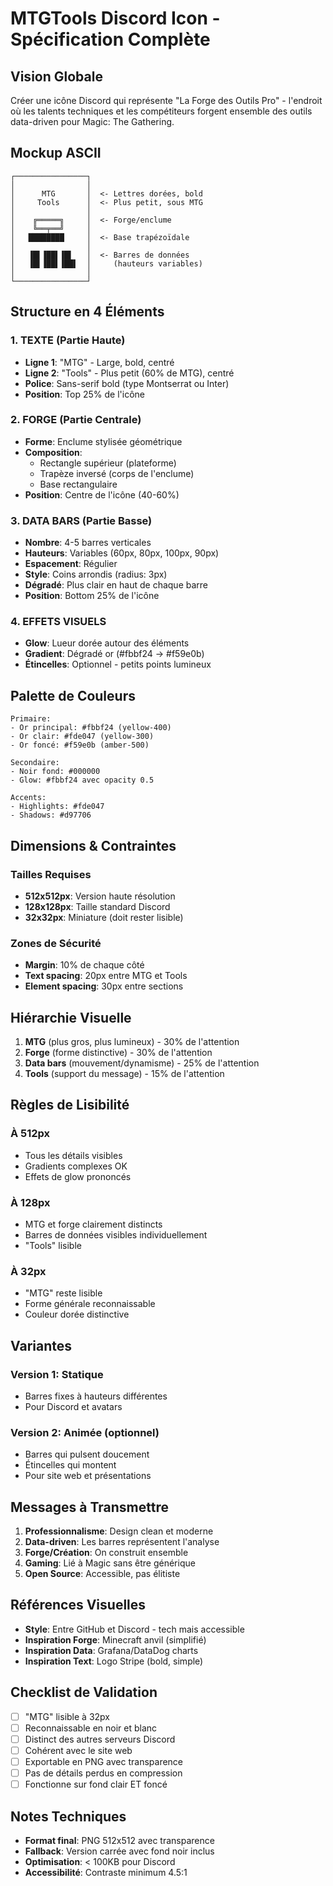 # MTGTools Discord Icon - Spécification Complète

## Vision Globale
Créer une icône Discord qui représente "La Forge des Outils Pro" - l'endroit où les talents techniques et les compétiteurs forgent ensemble des outils data-driven pour Magic: The Gathering.

## Mockup ASCII

```
┌────────────────┐
│                │
│      MTG       │  <- Lettres dorées, bold
│     Tools      │  <- Plus petit, sous MTG
│                │
│    ╔═════╗     │  <- Forge/enclume
│    ╚══╤══╝     │
│   ████████     │  <- Base trapézoïdale
│                │
│   ▐█▌▐██▌▐█▌   │  <- Barres de données
│   ▐█▌▐██▌▐██▌  │     (hauteurs variables)
│                │
└────────────────┘
```

## Structure en 4 Éléments

### 1. TEXTE (Partie Haute)
- **Ligne 1**: "MTG" - Large, bold, centré
- **Ligne 2**: "Tools" - Plus petit (60% de MTG), centré
- **Police**: Sans-serif bold (type Montserrat ou Inter)
- **Position**: Top 25% de l'icône

### 2. FORGE (Partie Centrale)
- **Forme**: Enclume stylisée géométrique
- **Composition**:
  - Rectangle supérieur (plateforme)
  - Trapèze inversé (corps de l'enclume)
  - Base rectangulaire
- **Position**: Centre de l'icône (40-60%)

### 3. DATA BARS (Partie Basse)
- **Nombre**: 4-5 barres verticales
- **Hauteurs**: Variables (60px, 80px, 100px, 90px)
- **Espacement**: Régulier
- **Style**: Coins arrondis (radius: 3px)
- **Dégradé**: Plus clair en haut de chaque barre
- **Position**: Bottom 25% de l'icône

### 4. EFFETS VISUELS
- **Glow**: Lueur dorée autour des éléments
- **Gradient**: Dégradé or (#fbbf24 → #f59e0b)
- **Étincelles**: Optionnel - petits points lumineux

## Palette de Couleurs

```
Primaire:
- Or principal: #fbbf24 (yellow-400)
- Or clair: #fde047 (yellow-300)
- Or foncé: #f59e0b (amber-500)

Secondaire:
- Noir fond: #000000
- Glow: #fbbf24 avec opacity 0.5

Accents:
- Highlights: #fde047
- Shadows: #d97706
```

## Dimensions & Contraintes

### Tailles Requises
- **512x512px**: Version haute résolution
- **128x128px**: Taille standard Discord
- **32x32px**: Miniature (doit rester lisible)

### Zones de Sécurité
- **Margin**: 10% de chaque côté
- **Text spacing**: 20px entre MTG et Tools
- **Element spacing**: 30px entre sections

## Hiérarchie Visuelle

1. **MTG** (plus gros, plus lumineux) - 30% de l'attention
2. **Forge** (forme distinctive) - 30% de l'attention
3. **Data bars** (mouvement/dynamisme) - 25% de l'attention
4. **Tools** (support du message) - 15% de l'attention

## Règles de Lisibilité

### À 512px
- Tous les détails visibles
- Gradients complexes OK
- Effets de glow prononcés

### À 128px
- MTG et forge clairement distincts
- Barres de données visibles individuellement
- "Tools" lisible

### À 32px
- "MTG" reste lisible
- Forme générale reconnaissable
- Couleur dorée distinctive

## Variantes

### Version 1: Statique
- Barres fixes à hauteurs différentes
- Pour Discord et avatars

### Version 2: Animée (optionnel)
- Barres qui pulsent doucement
- Étincelles qui montent
- Pour site web et présentations

## Messages à Transmettre

1. **Professionnalisme**: Design clean et moderne
2. **Data-driven**: Les barres représentent l'analyse
3. **Forge/Création**: On construit ensemble
4. **Gaming**: Lié à Magic sans être générique
5. **Open Source**: Accessible, pas élitiste

## Références Visuelles

- **Style**: Entre GitHub et Discord - tech mais accessible
- **Inspiration Forge**: Minecraft anvil (simplifié)
- **Inspiration Data**: Grafana/DataDog charts
- **Inspiration Text**: Logo Stripe (bold, simple)

## Checklist de Validation

- [ ] "MTG" lisible à 32px
- [ ] Reconnaissable en noir et blanc
- [ ] Distinct des autres serveurs Discord
- [ ] Cohérent avec le site web
- [ ] Exportable en PNG avec transparence
- [ ] Pas de détails perdus en compression
- [ ] Fonctionne sur fond clair ET foncé

## Notes Techniques

- **Format final**: PNG 512x512 avec transparence
- **Fallback**: Version carrée avec fond noir inclus
- **Optimisation**: < 100KB pour Discord
- **Accessibilité**: Contraste minimum 4.5:1